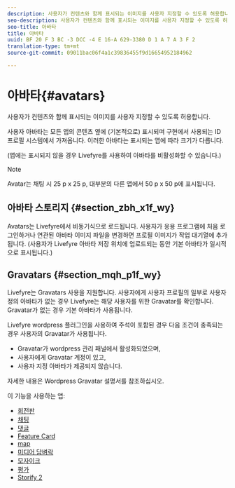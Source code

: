 ```yaml
---
description: 사용자가 컨텐츠와 함께 표시되는 이미지를 사용자 지정할 수 있도록 허용합니다.
seo-description: 사용자가 컨텐츠와 함께 표시되는 이미지를 사용자 지정할 수 있도록 허용합니다.
seo-title: 아바타
title: 아바타
uuid: BF 20 F 3 BC -3 DCC -4 E 16-A 629-3380 D 1 A 7 A 3 F 2
translation-type: tm+mt
source-git-commit: 09011bac06f4a1c39836455f9d16654952184962

---
```



# 아바타{#avatars}

사용자가 컨텐츠와 함께 표시되는 이미지를 사용자 지정할 수 있도록 허용합니다.

사용자 아바타는 모든 앱의 콘텐츠 옆에 (기본적으로) 표시되며 구현에서 사용되는 ID 프로필 시스템에서 가져옵니다. 이러한 아바타는 표시되는 앱에 따라 크기가 다릅니다.

(앱에는 표시되지 않을 경우 Livefyre를 사용하여 아바타를 비활성화할 수 있습니다.)

>[!NOTE]
>
>Avatar는 채팅 시 25 p x 25 p, 대부분의 다른 앱에서 50 p x 50 p에 표시됩니다.

## 아바타 스토리지 {#section_zbh_x1f_wy}

Avatars는 Livefyre에서 비동기식으로 로드됩니다. 사용자가 응용 프로그램에 처음 로그인하거나 연관된 아바타 이미지 파일을 변경하면 프로필 이미지가 작업 대기열에 추가됩니다. (사용자가 Livefyre 아바타 저장 위치에 업로드되는 동안 기본 아바타가 일시적으로 표시됩니다.)

## Gravatars {#section_mqh_p1f_wy}

Livefyre는 Gravatars 사용을 지원합니다. 사용자에게 사용자 프로필의 일부로 사용자 정의 아바타가 없는 경우 Livefyre는 해당 사용자를 위한 Gravatar를 확인합니다. Gravatar가 없는 경우 기본 아바타가 사용됩니다.

Livefyre wordpress 플러그인을 사용하여 주석이 포함된 경우 다음 조건이 충족되는 경우 사용자의 Gravatar가 사용됩니다.

* Gravatar가 wordpress 관리 패널에서 활성화되었으며,
* 사용자에게 Gravatar 계정이 있고,
* 사용자 지정 아바타가 제공되지 않습니다.

자세한 내용은 Wordpress Gravatar 설명서를 참조하십시오.



이 기능을 사용하는 앱:

* [회전판](/help/using/c-about-apps/c-carousel-app/c-carousel-app.md#c_carousel_app)
* [채팅](/help/using/c-about-apps/c-chat-app/c-chat-app.md#c_chat_app)
* [댓글](/help/using/c-about-apps/c-comments/c-comments.md)
* [Feature Card](/help/using/c-about-apps/c-feature-card-app/c-feature-card-app.md#c_feature_card_app)
* [map](/help/using/c-about-apps/c-map-app/c-map-app.md#c_map_app)
* [미디어 담벼락](/help/using/c-about-apps/c-media-wall-app/c-media-wall-app.md#c_media_wall_app)
* [모자이크](/help/using/c-about-apps/c-mosaic-app/c-mosaic-app.md#c_mosaic_app)
* [평가](/help/using/c-about-apps/c-reviews-app/c-reviews-app.md#c_reviews_app)
* [Storify 2](/help/using/c-about-apps/c-storify2/c-storify2.md#c_storify2)

